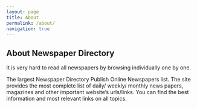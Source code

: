 ```yaml
---
layout: page
title: About
permalink: /about/
navigation: true
---
```


## About Newspaper Directory

It is very hard to read all newspapers by browsing individually one by one.

The largest Newspaper Directory Publish Online Newspapers list. The site provides the most complete list of daily/ weekly/ monthly news papers, magazines and other important website’s urls/links. You can find the best information and most relevant links on all topics.
